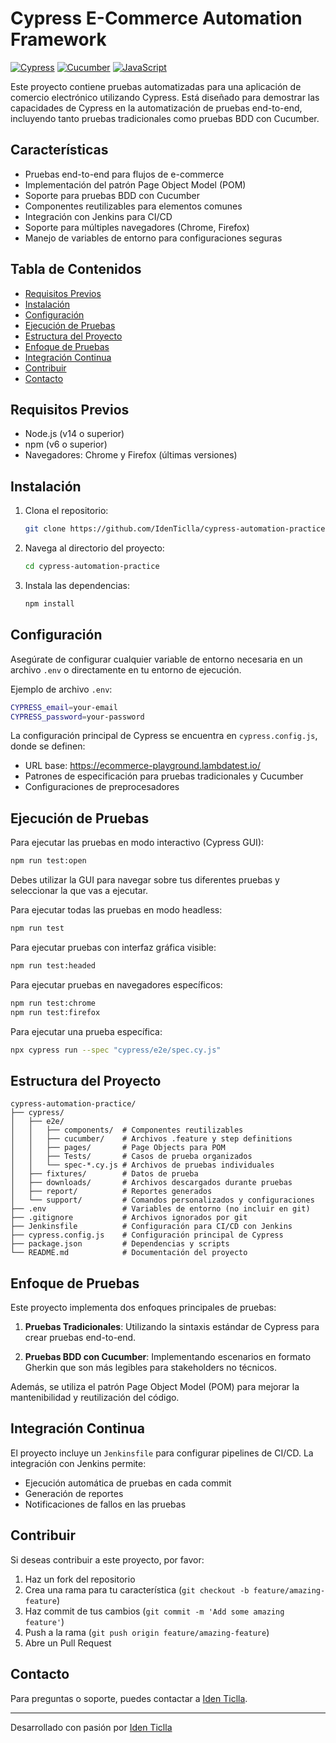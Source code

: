 # Cypress E-Commerce Automation Framework

[![Cypress](https://img.shields.io/badge/Cypress-10.0.0-success)](https://www.cypress.io/)
[![Cucumber](https://img.shields.io/badge/Cucumber-BDD-brightgreen)](https://cucumber.io/)
[![JavaScript](https://img.shields.io/badge/JavaScript-ES6-yellow)](https://developer.mozilla.org/en-US/docs/Web/JavaScript)

Este proyecto contiene pruebas automatizadas para una aplicación de comercio electrónico utilizando Cypress. Está diseñado para demostrar las capacidades de Cypress en la automatización de pruebas end-to-end, incluyendo tanto pruebas tradicionales como pruebas BDD con Cucumber.

## Características

- Pruebas end-to-end para flujos de e-commerce
- Implementación del patrón Page Object Model (POM)
- Soporte para pruebas BDD con Cucumber
- Componentes reutilizables para elementos comunes
- Integración con Jenkins para CI/CD
- Soporte para múltiples navegadores (Chrome, Firefox)
- Manejo de variables de entorno para configuraciones seguras

## Tabla de Contenidos

- [Requisitos Previos](#requisitos-previos)
- [Instalación](#instalación)
- [Configuración](#configuración)
- [Ejecución de Pruebas](#ejecución-de-pruebas)
- [Estructura del Proyecto](#estructura-del-proyecto)
- [Enfoque de Pruebas](#enfoque-de-pruebas)
- [Integración Continua](#integración-continua)
- [Contribuir](#contribuir)
- [Contacto](#contacto)

## Requisitos Previos

- Node.js (v14 o superior)
- npm (v6 o superior)
- Navegadores: Chrome y Firefox (últimas versiones)

## Instalación

1. Clona el repositorio:
    ```sh
    git clone https://github.com/IdenTiclla/cypress-automation-practice.git
    ```

2. Navega al directorio del proyecto:
    ```sh
    cd cypress-automation-practice
    ```

3. Instala las dependencias:
    ```sh
    npm install
    ```

## Configuración

Asegúrate de configurar cualquier variable de entorno necesaria en un archivo `.env` o directamente en tu entorno de ejecución.

Ejemplo de archivo `.env`:
```sh
CYPRESS_email=your-email
CYPRESS_password=your-password
```

La configuración principal de Cypress se encuentra en `cypress.config.js`, donde se definen:
- URL base: https://ecommerce-playground.lambdatest.io/
- Patrones de especificación para pruebas tradicionales y Cucumber
- Configuraciones de preprocesadores

## Ejecución de Pruebas

Para ejecutar las pruebas en modo interactivo (Cypress GUI):
```sh
npm run test:open
```
Debes utilizar la GUI para navegar sobre tus diferentes pruebas y seleccionar la que vas a ejecutar.

Para ejecutar todas las pruebas en modo headless:
```sh
npm run test
```

Para ejecutar pruebas con interfaz gráfica visible:
```sh
npm run test:headed
```

Para ejecutar pruebas en navegadores específicos:
```sh
npm run test:chrome
npm run test:firefox
```

Para ejecutar una prueba específica:
```sh
npx cypress run --spec "cypress/e2e/spec.cy.js"
```

## Estructura del Proyecto

```
cypress-automation-practice/
├── cypress/
│   ├── e2e/
│   │   ├── components/  # Componentes reutilizables
│   │   ├── cucumber/    # Archivos .feature y step definitions
│   │   ├── pages/       # Page Objects para POM
│   │   ├── Tests/       # Casos de prueba organizados
│   │   └── spec-*.cy.js # Archivos de pruebas individuales
│   ├── fixtures/        # Datos de prueba
│   ├── downloads/       # Archivos descargados durante pruebas
│   ├── report/          # Reportes generados
│   └── support/         # Comandos personalizados y configuraciones
├── .env                 # Variables de entorno (no incluir en git)
├── .gitignore           # Archivos ignorados por git
├── Jenkinsfile          # Configuración para CI/CD con Jenkins
├── cypress.config.js    # Configuración principal de Cypress
├── package.json         # Dependencias y scripts
└── README.md            # Documentación del proyecto
```

## Enfoque de Pruebas

Este proyecto implementa dos enfoques principales de pruebas:

1. **Pruebas Tradicionales**: Utilizando la sintaxis estándar de Cypress para crear pruebas end-to-end.

2. **Pruebas BDD con Cucumber**: Implementando escenarios en formato Gherkin que son más legibles para stakeholders no técnicos.

Además, se utiliza el patrón Page Object Model (POM) para mejorar la mantenibilidad y reutilización del código.

## Integración Continua

El proyecto incluye un `Jenkinsfile` para configurar pipelines de CI/CD. La integración con Jenkins permite:

- Ejecución automática de pruebas en cada commit
- Generación de reportes
- Notificaciones de fallos en las pruebas

## Contribuir

Si deseas contribuir a este proyecto, por favor:

1. Haz un fork del repositorio
2. Crea una rama para tu característica (`git checkout -b feature/amazing-feature`)
3. Haz commit de tus cambios (`git commit -m 'Add some amazing feature'`)
4. Push a la rama (`git push origin feature/amazing-feature`)
5. Abre un Pull Request

## Contacto

Para preguntas o soporte, puedes contactar a [Iden Ticlla](mailto:iden.ticlla@gmail.com).

---

 Desarrollado con pasión por [Iden Ticlla](https://github.com/IdenTiclla) 
